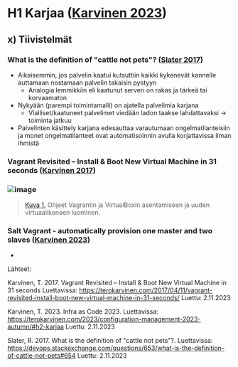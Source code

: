 # H1 Karjaa ([Karvinen 2023](https://terokarvinen.com/2023/configuration-management-2023-autumn/#h2-karjaa))

## x) Tiivistelmät

### What is the definition of "cattle not pets"? ([Slater 2017](https://devops.stackexchange.com/questions/653/what-is-the-definition-of-cattle-not-pets#654))

- Aikaisemmin, jos palvelin kaatui kutsuttiin kaikki kykenevät kannelle auttamaan nostamaan palvelin takaisin pystyyn
  - Analogia lemmikkiin eli kaatunut serveri on rakas ja tärkeä tai korvaamaton
- Nykyään (parempi toimintamalli) on ajatella palvelimia karjana
  - Vialliset/kaatuneet palvelimet viedään ladon taakse lahdattavaksi -> toiminta jatkuu
- Palvelinten käsittely karjana edesauttaa varautumaan ongelmatilanteisiin ja monet ongelmatilanteet ovat automatisoinnin avulla korjattavissa ilman ihmistä

### Vagrant Revisited – Install & Boot New Virtual Machine in 31 seconds ([Karvinen 2017](https://terokarvinen.com/2017/04/11/vagrant-revisited-install-boot-new-virtual-machine-in-31-seconds/))

### ![image](https://github.com/RenneJ/hh-palvelinten-hallinta/assets/97522117/de54506d-6d02-4704-a243-23ba83df8f10)

> [Kuva 1.](https://terokarvinen.com/2017/04/11/vagrant-revisited-install-boot-new-virtual-machine-in-31-seconds/) Ohjeet Vagrantin ja VirtualBoxin asentamiseen ja uuden virtuaalikoneen luominen.

### Salt Vagrant - automatically provision one master and two slaves ([Karvinen 2023](https://terokarvinen.com/2023/salt-vagrant/))

- 

Lähteet:

Karvinen, T. 2017. Vagrant Revisited – Install & Boot New Virtual Machine in 31 seconds Luettavissa: https://terokarvinen.com/2017/04/11/vagrant-revisited-install-boot-new-virtual-machine-in-31-seconds/ Luettu: 2.11.2023

Karvinen, T. 2023. Infra as Code 2023. Luettavissa: https://terokarvinen.com/2023/configuration-management-2023-autumn/#h2-karjaa Luettu: 2.11.2023

Slater, R. 2017. What is the definition of "cattle not pets"?. Luettavissa: https://devops.stackexchange.com/questions/653/what-is-the-definition-of-cattle-not-pets#654 Luettu: 2.11.2023
